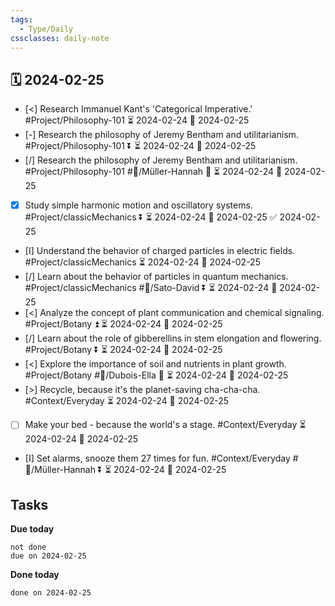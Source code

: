 ```yaml
---
tags:
  - Type/Daily
cssclasses: daily-note
---
```


## 🗓️ 2024-02-25

- [<] Research Immanuel Kant's 'Categorical Imperative.' #Project/Philosophy-101 ⏳ 2024-02-24 📅 2024-02-25
- [-] Research the philosophy of Jeremy Bentham and utilitarianism. #Project/Philosophy-101 ⏬ ⏳ 2024-02-24 📅 2024-02-25
- [/] Research the philosophy of Jeremy Bentham and utilitarianism. #Project/Philosophy-101 #👤/Müller-Hannah 🔼 ⏳ 2024-02-24 📅 2024-02-25
- [x] Study simple harmonic motion and oscillatory systems. #Project/classicMechanics ⏬ ⏳ 2024-02-24 📅 2024-02-25 ✅ 2024-02-25
- [I] Understand the behavior of charged particles in electric fields. #Project/classicMechanics ⏳ 2024-02-24 📅 2024-02-25
- [/] Learn about the behavior of particles in quantum mechanics. #Project/classicMechanics #👤/Sato-David ⏬ ⏳ 2024-02-24 📅 2024-02-25
- [<] Analyze the concept of plant communication and chemical signaling. #Project/Botany ⏫ ⏳ 2024-02-24 📅 2024-02-25
- [/] Learn about the role of gibberellins in stem elongation and flowering. #Project/Botany ⏬ ⏳ 2024-02-24 📅 2024-02-25
- [<] Explore the importance of soil and nutrients in plant growth. #Project/Botany #👤/Dubois-Ella 🔽 ⏳ 2024-02-24 📅 2024-02-25
- [>] Recycle, because it's the planet-saving cha-cha-cha. #Context/Everyday ⏳ 2024-02-24 📅 2024-02-25
- [ ] Make your bed - because the world's a stage. #Context/Everyday ⏳ 2024-02-24 📅 2024-02-25
- [I] Set alarms, snooze them 27 times for fun. #Context/Everyday #👤/Müller-Hannah ⏬ ⏳ 2024-02-24 📅 2024-02-25

## Tasks

**Due today**

```tasks
not done
due on 2024-02-25
```

**Done today**

```tasks
done on 2024-02-25
```
            